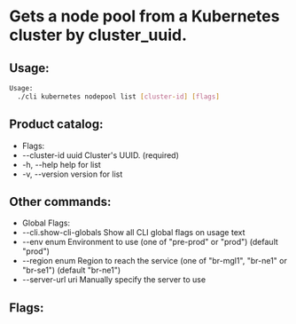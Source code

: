 # Gets a node pool from a Kubernetes cluster by cluster_uuid.

## Usage:
```bash
Usage:
  ./cli kubernetes nodepool list [cluster-id] [flags]
```

## Product catalog:
- Flags:
- --cluster-id uuid   Cluster's UUID. (required)
- -h, --help              help for list
- -v, --version           version for list

## Other commands:
- Global Flags:
- --cli.show-cli-globals   Show all CLI global flags on usage text
- --env enum               Environment to use (one of "pre-prod" or "prod") (default "prod")
- --region enum            Region to reach the service (one of "br-mgl1", "br-ne1" or "br-se1") (default "br-ne1")
- --server-url uri         Manually specify the server to use

## Flags:
```bash

```


